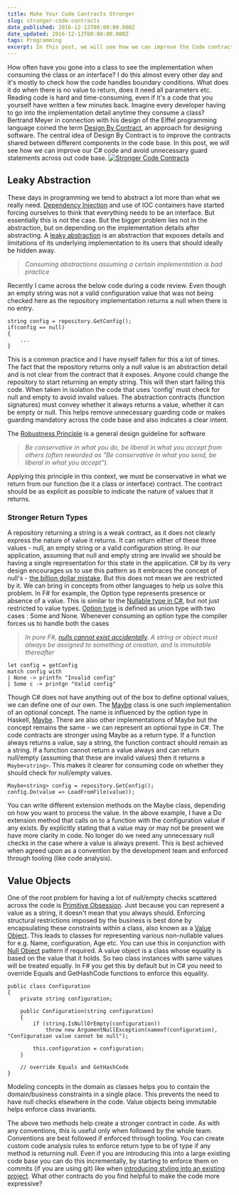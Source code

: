 ```yaml
---
title: Make Your Code Contracts Stronger
slug: stronger-code-contracts
date_published: 2016-12-12T00:00:00.000Z
date_updated: 2016-12-12T00:00:00.000Z
tags: Programming
excerpt: In this post, we will see how we can improve the Code contracts in C# and avoid unnecessary Guard statements across our code base.
---
```


How often have you gone into a class to see the implementation when consuming the class or an interface? I do this almost every other day and it's mostly to check how the code handles boundary conditions. What does it do when there is no value to return, does it need all parameters etc. Reading code is hard and time-consuming, even if it's a code that you yourself have written a few minutes back. Imagine every developer having to go into the implementation detail anytime they consume a class? Bertrand Meyer in connection with his design of the Eiffel programming language coined the term [Design By Contract](https://en.wikipedia.org/wiki/Design_by_contract), an approach for designing software. The central idea of Design By Contract is to improve the contracts shared between different components in the code base. In this post, we will see how we can improve our C# code and avoid unnecessary guard statements across out code base.
[![Stronger Code Contracts](__GHOST_URL__/content/images/strong_code_contracts.jpg)](http://nebula.wsimg.com/6e7b8057c7f32b90d4f144424c8a7ae1?AccessKeyId=00F174C5B1CCF865161D&amp;disposition=0&amp;alloworigin=1)
## Leaky Abstraction

These days in programming we tend to abstract a lot more than what we really need. [Dependency Injection](__GHOST_URL__/tag/dependency-injection/) and use of IOC containers have started forcing ourselves to think that everything needs to be an interface. But essentially this is not the case. But the bigger problem lies not in the abstraction, but on depending on the implementation details after abstracting. A [leaky abstraction](https://en.wikipedia.org/wiki/Leaky_abstraction) is an abstraction that exposes details and limitations of its underlying implementation to its users that should ideally be hidden away.

> *Consuming abstractions assuming a certain implementation is bad practice*

Recently I came across the below code during a code review. Even though an empty string was not a valid configuration value that was not being checked here as the repository implementation returns a null when there is no entry.

    string config = repository.GetConfig();
    if(config == null)
    {
        ...
    }
    

This is a common practice and I have myself fallen for this a lot of times. The fact that the repository returns only a null value is an abstraction detail and is not clear from the contract that it exposes. Anyone could change the repository to start returning an empty string. This will then start failing this code. When taken in isolation the code that uses 'config' must check for null and empty to avoid invalid values. The abstraction contracts (function signatures) must convey whether it always returns a value, whether it can be empty or null. This helps remove unnecessary guarding code or makes guarding mandatory across the code base and also indicates a clear intent.

The [Robustness Principle](https://en.wikipedia.org/wiki/Robustness_principle) is a general design guideline for software

> *Be conservative in what you do, be liberal in what you accept from others (often reworded as "Be conservative in what you send, be liberal in what you accept").*

Applying this principle in this context, we must be conservative in what we return from our function (be it a class or interface) contract. The contract should be as explicit as possible to indicate the nature of values that it returns.

### Stronger Return Types

A repository returning a string is a weak contract, as it does not clearly express the nature of value it returns. It can return either of these three values - null, an empty string or a valid configuration string. In our application, assuming that null and empty string are invalid we should be having a single representation for this state in the application. C# by its very design encourages us to use this pattern as it embraces the concept of null's - [the billion dollar mistake](https://www.linkedin.com/pulse/20141126171912-7082046-tony-hoare-invention-of-the-null-reference-a-billion-dollar-mistake). But this does not mean we are restricted by it. We can bring in concepts from other languages to help us solve this problem. In F# for example, the Option type represents presence or absence of a value. This is similar to the [Nullable type in C#](https://msdn.microsoft.com/en-us/library/1t3y8s4s.aspx), but not just restricted to value types. [Option type](http://fsharpforfunandprofit.com/posts/the-option-type/) is defined as union type with two cases : Some and None. Whenever consuming an option type the compiler forces us to handle both the cases

> *In pure F#, [nulls cannot exist accidentally](https://fsharpforfunandprofit.com/posts/correctness-exhaustive-pattern-matching/). A string or object must always be assigned to something at creation, and is immutable thereafter*

    let config = getConfig
    match config with
    | None -> printfn "Invalid config"
    | Some c -> printgn "Valid config"
    

Though C# does not have anything out of the box to define optional values, we can define one of our own. The [Maybe](https://github.com/ploeh/Booking/blob/master/BookingDomainModel/Maybe.cs) class is one such implementation of an optional concept. The name is influenced by the option type in Haskell, [Maybe](https://wiki.haskell.org/Maybe). There are also other implementations of Maybe but the concept remains the same - we can represent an optional type in C#. The code contracts are stronger using Maybe as a return type. If a function always returns a value, say a string, the function contract should remain as a string. If a function cannot return a value always and can return null/empty (assuming that these are invalid values) then it returns a `Maybe<string>`. This makes it clearer for consuming code on whether they should check for null/empty values.

    Maybe<string> config = repository.GetConfig();
    config.Do(value => LoadFromFile(value));
    

You can write different extension methods on the Maybe class, depending on how you want to process the value. In the above example, I have a Do extension method that calls on to a function with the configuration value if any exists. By explicitly stating that a value may or may not be present we have more clarity in code. No longer do we need any unnecessary null checks in the case where a value is always present. This is best achieved when agreed upon as a convention by the development team and enforced through tooling (like code analysis).

## Value Objects

One of the root problem for having a lot of null/empty checks scattered across the code is [Primitive Obsession](http://blog.ploeh.dk/2015/01/19/from-primitive-obsession-to-domain-modelling/). Just because you can represent a value as a string, it doesn't mean that you always should. Enforcing structural restrictions imposed by the business is best done by encapsulating these constraints within a class, also known as a [Value Object](__GHOST_URL__/blog/thinking-beyond-primitive-values-value-objects/). This leads to classes for representing various non-nullable values for e.g. Name, configuration, Age etc. You can use this in conjunction with [Null Object](https://en.wikipedia.org/wiki/Null_Object_pattern) pattern if required. A value object is a class whose equality is based on the value that it holds. So two class instances with same values will be treated equally. In F# you get this by default but in C# you need to override Equals and GetHashCode functions to enforce this equality.

    public class Configuration
    {
        private string configuration;
    
        public Configuration(string configuration)
        {
            if (string.IsNullOrEmpty(configuration))
                throw new ArgumentNullException(nameof(configuration), "Configuration value cannot be null");
    
            this.configuration = configuration;
        }
    
        // override Equals and GetHashCode
    }
    

Modeling concepts in the domain as classes helps you to contain the domain/business constraints in a single place. This prevents the need to have null checks elsewhere in the code. Value objects being immutable helps enforce class invariants.

The above two methods help create a stronger contract in code. As with any conventions, this is useful only when followed by the whole team. Conventions are best followed if enforced through tooling. You can create custom code analysis rules to enforce return type to be of type if any method is returning null. Even if you are introducing this into a large existing code base you can do this incrementally, by starting to enforce them on commits (if you are using git) like when [introducing styling into an existing project](__GHOST_URL__/blog/introducing-code-formatting-into-a-large-codebase/). What other contracts do you find helpful to make the code more expressive?
